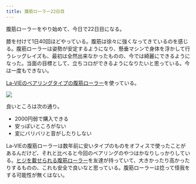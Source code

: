```yaml
---
title: 腹筋ローラー22日目
---
```

腹筋ローラーをやり始めて、今日で22日目になる。

膝を付けて1日40回ほどやっている。腹筋は徐々に強くなってきているのを感じる。腹筋ローラーは姿勢が安定するようになり、懸垂マシンで身体を浮かして行うレッグレイズも、最初は全然出来なかったものの、今では綺麗にできるようになった。当面の目標として、立ちコロができるようになりたいと思っている。今は一度もできない。

[La-VIEのベアリングタイプの腹筋ローラー](https://www.amazon.co.jp/dp/B07DNVTVVM)を使っている。

![](https://lh3.googleusercontent.com/docs/ADP-6oGFfZ12-08Ollzt0BPMQ79m6DAZfNH9woJJd6AbT5bqkbaRIfq_WfooQu3s4OWReGRSmA5YIFqwam0qCBHaA2edFTClcZbK-oKhiGm9nyybx_S8c0PqwBdW_tVatYxgFZ436NozmQGBmCjFJRKt3YhMiJHJzsiFV2u-qnlnbG-hzmZknmlrYBgOOZLY31gojzqrSZWqm4O2dto_Y4-ptFXkV01yRJup85SEcbt8hz3pUgxkcLZijQMuInqHd3tfXl6l89zhJSIq9A-kImrQV87vO4zJz4w65bqi70k6vfTQvbxqmgcVELGDuAHJRFqhoKZPsmEJWYb7_Id_uEhv4u_lK2wG4XevhVoGsIpq-NIGMatrJaGAK-1Gq7ojOTfh68lNsMz2S0Q-gVn3NV1uoKCu9iX3wKoRv4AImcMhkSMg-J16gOgj4G_QXD4rnR9wUQSp6cJ5hUw6jZrC1SlJhTTDxEYuHmN6XFMWou1zX0sWmkqeidddgFU-zkZZxdIQW46U-2B5-Ibehe9gTp-Y00YglnHomCw-9zunEiU6yR5W6oYfdfQriFfP4UDlefD0E6Y4-n49Iaaj-3DAUC0zzdFDO66-xiqkFQ7wl_cSKVwzsBIljYIJnXhj9pT5EKCGPOSDpsMXO1q7ulwjZhJoj8nZFoRsIQa7_GB4V1W41mfPOCF8uqlzg6uvST1oKZYbLCwSLcVhyNBh_nwK--4y-at8_CEinHW14xVcTV0iAU3VaJn1Yad24MiHYAtKrOfJq7Fy2gOoCtCUgyRysX8hXxBJVQRR9ZpIF2-ghcsLEirCJvJmhusyg4gYpzUsL_h8PKLiIqySOUPCTmcSMOK8w3cVx47Fw4QxCtm_2Fc1dlEn81AIBmFz6e8oZAoxy3O4-JKALhtDd27ie0EgXSOkrmWehGkvvBWeSufd2yuPV71Fj-zMme3TiCAgoPcoM9-gYrANF5njLFdPXyvP7TpKrG747KDdlC3J_p7meGG9dCwtCuReouFHLwUqjxHHw-tTb6xEVBCfBe8Y_WPYqHWdB3ocxTiVHHfYBHfq0_0VK3Ka7pdZqZSfAyZ43qC0_t7VoFEmGqBmjretMTw77E_TiSYB7G3talP-q1hL0rCc6xmWV4lDkHz46RqkJCrojWbycNFajzNxikAVs8Nq6m7DJQN-9Mj9LV6AIqO1yZB4g81VJP3Jof2bk4yY_KUVJHqXJqXRtG0XLo_TOTdOiP2iHxccEpVQRU-sC60W8L52M-66mLQN)

良いところは次の通り。

*   2000円弱で購入できる
*   安っぽいところがない
*   変にバリバリと音がしたりしない

La-VIEの腹筋ローラーは数年前に安いタイプのものをオフィスで使ったことがあるんだけど、それと比べると今回のベアリングのやつはかなりしっかりしている。[ヒジを載せられる腹筋ローラー](https://www.amazon.co.jp/dp/B08MPRQ4PD)を友達が持っていて、大きかったり高かったりするものの、これも安全で良いなと思っている。腹筋ローラーは捻って怪我をする可能性が無くはない。
